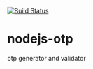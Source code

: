 [![Build Status](https://travis-ci.org/FunbiOyede/nodejs-otp.svg?branch=master)](https://travis-ci.org/FunbiOyede/nodejs-otp)

# nodejs-otp

otp generator and validator
